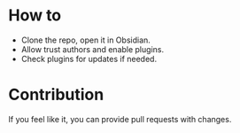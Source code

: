 # How to
- Clone the repo, open it in Obsidian.
- Allow trust authors and enable plugins.
- Check plugins for updates if needed.

# Contribution
If you feel like it, you can provide pull requests with changes.
